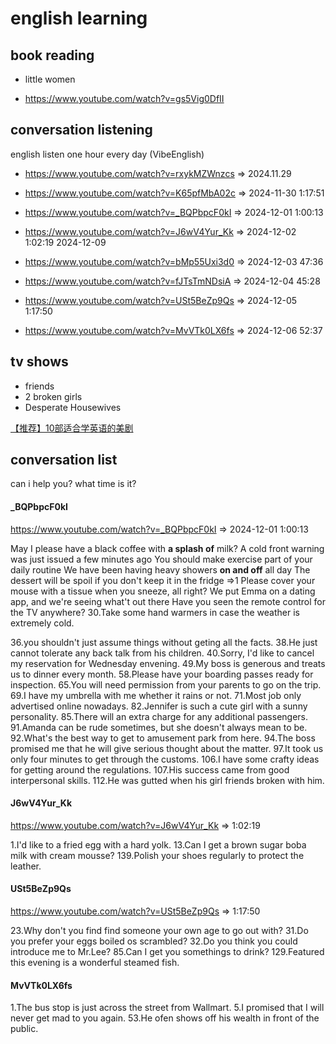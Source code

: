 # english learning

## book reading

- little women

- https://www.youtube.com/watch?v=gs5Vig0DfII

## conversation listening

english listen one hour every day (VibeEnglish)

- https://www.youtube.com/watch?v=rxykMZWnzcs => 2024.11.29

- https://www.youtube.com/watch?v=K65pfMbA02c => 2024-11-30 1:17:51

- https://www.youtube.com/watch?v=_BQPbpcF0kI => 2024-12-01 1:00:13

- https://www.youtube.com/watch?v=J6wV4Yur_Kk => 2024-12-02 1:02:19
  2024-12-09

- https://www.youtube.com/watch?v=bMp55Uxi3d0 => 2024-12-03 47:36

- https://www.youtube.com/watch?v=fJTsTmNDsiA => 2024-12-04 45:28

- https://www.youtube.com/watch?v=USt5BeZp9Qs => 2024-12-05 1:17:50

- https://www.youtube.com/watch?v=MvVTk0LX6fs => 2024-12-06 52:37

## tv shows

- friends
- 2 broken girls
- Desperate Housewives

[【推荐】10部适合学英语的美剧](https://www.sohu.com/a/238355321_695006)

## conversation list

can i help you?
what time is it?

#### _BQPbpcF0kI

https://www.youtube.com/watch?v=_BQPbpcF0kI => 2024-12-01 1:00:13

May I please have a black coffee with **a splash of** milk?
A cold front warning was just issued a few minutes ago
You should make exercise part of your daily routine
We have been having heavy showers **on and off** all day
The dessert will be spoil if you don't keep it in the fridge =>1
Please cover your mouse with a tissue when you sneeze, all right?
We put Emma on a dating app, and we're seeing what't out there
Have you seen the remote control for the TV anywhere?
30.Take some hand warmers in case the weather is extremely cold.

36.you shouldn't just assume things without geting all the facts.
38.He just cannot tolerate any back talk from his children.
40.Sorry, I'd like to cancel my reservation for Wednesday envening.
49.My boss is generous and treats us to dinner every month.
58.Please have your boarding passes ready for inspection.
65.You will need permission from your parents to go on the trip.
69.I have my umbrella with me whether it rains or not.
71.Most job only advertised online nowadays.
82.Jennifer is such a cute girl with a sunny personality.
85.There will an extra charge for any additional passengers.
91.Amanda can be rude sometimes, but she doesn't always mean to be.
92.What's the best way to get to amusement park from here.
94.The boss promised me that he will give serious thought about the matter.
97.It took us only four minutes to get through the customs.
106.I have some crafty ideas for getting around the regulations.
107.His success came from good interpersonal skills.
112.He was gutted when his girl friends broken with him.

#### J6wV4Yur_Kk

https://www.youtube.com/watch?v=J6wV4Yur_Kk => 1:02:19

1.I'd like to a fried egg with a hard yolk.
13.Can I get a brown sugar boba milk with cream mousse?
139.Polish your shoes regularly to protect the leather.

#### USt5BeZp9Qs

https://www.youtube.com/watch?v=USt5BeZp9Qs => 1:17:50

23.Why don't you find find someone your own age to go out with?
31.Do you prefer your eggs boiled os scrambled?
32.Do you think you could introduce me to Mr.Lee?
85.Can I get you somethings to drink?
129.Featured this evening is a wonderful steamed fish.

#### MvVTk0LX6fs

1.The bus stop is just across the street from Wallmart.
5.I promised that I will never get mad to you again.
53.He ofen shows off his wealth in front of the public.

